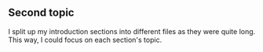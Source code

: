 ## Second topic

I split up my introduction sections into different files as they were quite long. This way, I could focus on each section's topic.

